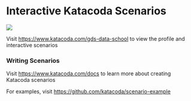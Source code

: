 # Interactive Katacoda Scenarios

[![](http://shields.katacoda.com/katacoda/gds-data-school/count.svg)](https://www.katacoda.com/gds-data-school "Get your profile on Katacoda.com")

Visit https://www.katacoda.com/gds-data-school to view the profile and interactive scenarios

### Writing Scenarios
Visit https://www.katacoda.com/docs to learn more about creating Katacoda scenarios

For examples, visit https://github.com/katacoda/scenario-example
